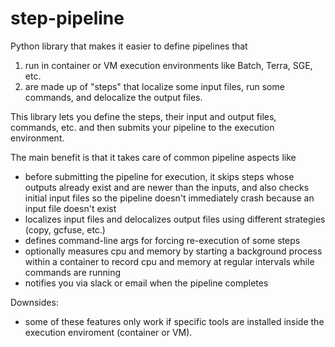 # step-pipeline

Python library that makes it easier to define pipelines that 
1) run in container or VM execution environments like Batch, Terra, SGE, etc. 
2) are made up of "steps" that localize some input files, run some commands, and delocalize the output files. 

This library lets you define the steps, their input and output files, commands, etc. and then submits your pipeline to the execution environment. 

The main benefit is that it takes care of common pipeline aspects like 
- before submitting the pipeline for execution, it skips steps whose outputs already exist and are newer than the inputs, and also checks initial input files so the pipeline doesn't immediately crash because an input file doesn't exist 
- localizes input files and delocalizes output files using different strategies (copy, gcfuse, etc.)
- defines command-line args for forcing re-execution of some steps
- optionally measures cpu and memory by starting a background process within a container to record cpu and memory at regular intervals while commands are running
- notifies you via slack or email when the pipeline completes

Downsides:
- some of these features only work if specific tools are installed inside the execution enviroment (container or VM). 
